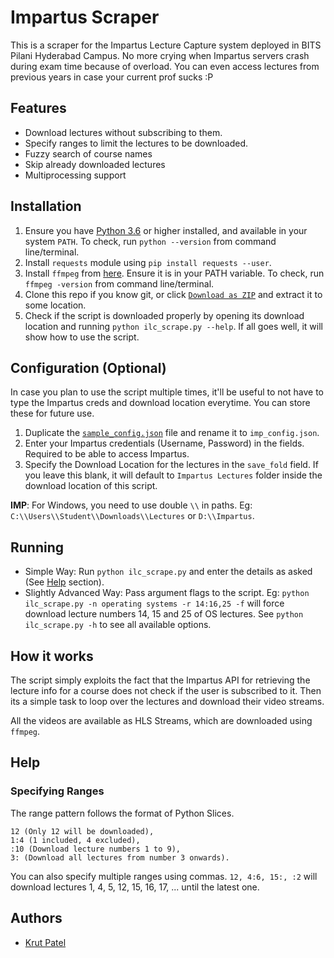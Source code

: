 # Impartus Scraper

This is a scraper for the Impartus Lecture Capture system deployed in BITS Pilani Hyderabad Campus. No more crying when Impartus servers crash during exam time because of overload. You can even access lectures from previous years in case your current prof sucks :P

## Features
* Download lectures without subscribing to them.
* Specify ranges to limit the lectures to be downloaded.
* Fuzzy search of course names
* Skip already downloaded lectures
* Multiprocessing support

## Installation
1. Ensure you have [Python 3.6](https://www.python.org/downloads/) or higher installed, and available in your system `PATH`. To check, run `python --version` from command line/terminal.
2. Install `requests` module using `pip install requests --user`.
3. Install `ffmpeg` from [here](http://ffmpeg.org/download.html). Ensure it is in your PATH variable. To check, run `ffmpeg -version` from command line/terminal.
3. Clone this repo if you know git, or click [`Download as ZIP`](https://github.com/iamkroot/ilc-scraper/archive/master.zip) and extract it to some location.
4. Check if the script is downloaded properly by opening its download location and running `python ilc_scrape.py --help`. If all goes well, it will show how to use the script.

## Configuration (Optional)
In case you plan to use the script multiple times, it'll be useful to not have to type the Impartus creds and download location everytime. You can store these for future use.
1. Duplicate the [`sample_config.json`](sample_config.json) file and rename it to `imp_config.json`.
2. Enter your Impartus credentials (Username, Password) in the fields. Required to be able to access Impartus.
3. Specify the Download Location for the lectures in the `save_fold` field. If you leave this blank, it will default to `Impartus Lectures` folder inside the download location of this script.

**IMP**: For Windows, you need to use double `\\` in paths. Eg: `C:\\Users\\Student\\Downloads\\Lectures` or `D:\\Impartus`.

## Running
* Simple Way: Run `python ilc_scrape.py` and enter the details as asked (See [Help](#help) section).
* Slightly Advanced Way: Pass argument flags to the script. Eg: `python ilc_scrape.py -n operating systems -r 14:16,25 -f` will force download lecture numbers 14, 15 and 25 of OS lectures. See `python ilc_scrape.py -h` to see all available options.

## How it works
The script simply exploits the fact that the Impartus API for retrieving the lecture info for a course does not check if the user is subscribed to it. Then its a simple task to loop over the lectures and download their video streams.

All the videos are available as HLS Streams, which are downloaded using `ffmpeg`.

## Help
### Specifying Ranges
The range pattern follows the format of Python Slices.
```
12 (Only 12 will be downloaded),
1:4 (1 included, 4 excluded),
:10 (Download lecture numbers 1 to 9),
3: (Download all lectures from number 3 onwards). 
```

You can also specify multiple ranges using commas. 
`12, 4:6, 15:, :2` will download lectures 1, 4, 5, 12, 15, 16, 17, ... until the latest one.

## Authors
* [Krut Patel](https://github.com/iamkroot) 
